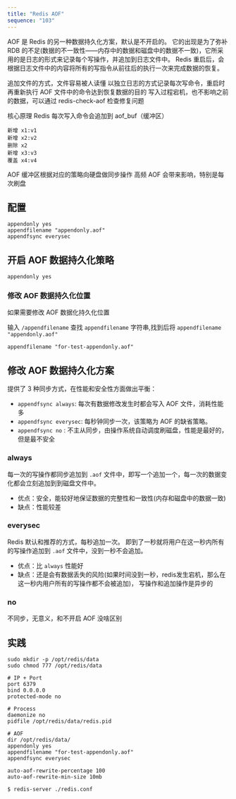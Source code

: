 ```yaml
---
title: "Redis AOF"
sequence: "103"
---
```


AOF 是 Redis 的另一种数据持久化方案，默认是不开启的。
它的出现是为了弥补 RDB 的不足(数据的不一致性——内存中的数据和磁盘中的数据不一致)，它所采用的是日志的形式来记录每个写操作，并追加到日志文件中。
Redis 重启后，会根据日志文件中的内容将所有的写指令从前往后的执行一次来完成数据的恢复。


追加文件的方式，文件容易被人读懂
以独立日志的方式记录每次写命令，重启时再重新执行 AOF 文件中的命令达到恢复数据的目的
写入过程宕机，也不影响之前的数据，可以通过 redis-check-aof 检查修复问题
 
核心原理
Redis 每次写入命令会追加到 aof_buf（缓冲区）

```text
新增 x1:v1 
新增 x2:v2 
删除 x2
新增 x3:v3 
覆盖 x4:v4
```

AOF 缓冲区根据对应的策略向硬盘做同步操作
高频 AOF 会带来影响，特别是每次刷盘

## 配置

```text
appendonly yes 
appendfilename "appendonly.aof" 
appendfsync everysec 
```

## 开启 AOF 数据持久化策略

```text
appendonly yes
```

### 修改 AOF 数据持久化位置

如果需要修改 AOF 数据化持久化位置

输入 `/appendfilename` 查找 `appendfilename` 字符串,找到后将 `appendfilename "appendonly.aof"`

```text
appendfilename "for-test-appendonly.aof"
```

## 修改 AOF 数据持久化方案

提供了 3 种同步方式，在性能和安全性方面做出平衡：

- `appendfsync always`: 每次有数据修改发生时都会写入 AOF 文件，消耗性能多
- `appendfsync everysec`: 每秒钟同步一次，该策略为 AOF 的缺省策略。
- `appendfsync no` : 不主从同步，由操作系统自动调度刷磁盘，性能是最好的，但是最不安全

### always

每一次的写操作都同步追加到 `.aof` 文件中，即写一个追加一个，每一次的数据变化都会立刻追加到到磁盘文件中。

- 优点：安全，能较好地保证数据的完整性和一致性(内存和磁盘中的数据一致)
- 缺点：性能较差

### everysec

Redis 默认和推荐的方式，每秒追加一次。
即到了一秒就将用户在这一秒内所有的写操作追加到 `.aof` 文件中，没到一秒不会追加。

- 优点：比 `always` 性能好
- 缺点：还是会有数据丢失的风险(如果时间没到一秒，redis发生宕机，那么在这一秒内用户所有的写操作都不会被追加)，
  写操作和追加操作是异步的

### no

不同步，无意义，和不开启 AOF 没啥区别



## 实践

```text
sudo mkdir -p /opt/redis/data
sudo chmod 777 /opt/redis/data
```

```text
# IP + Port
port 6379
bind 0.0.0.0
protected-mode no

# Process
daemonize no
pidfile /opt/redis/data/redis.pid

# AOF
dir /opt/redis/data/
appendonly yes
appendfilename "for-test-appendonly.aof"
appendfsync everysec

auto-aof-rewrite-percentage 100
auto-aof-rewrite-min-size 10mb
```

```text
$ redis-server ./redis.conf
```

